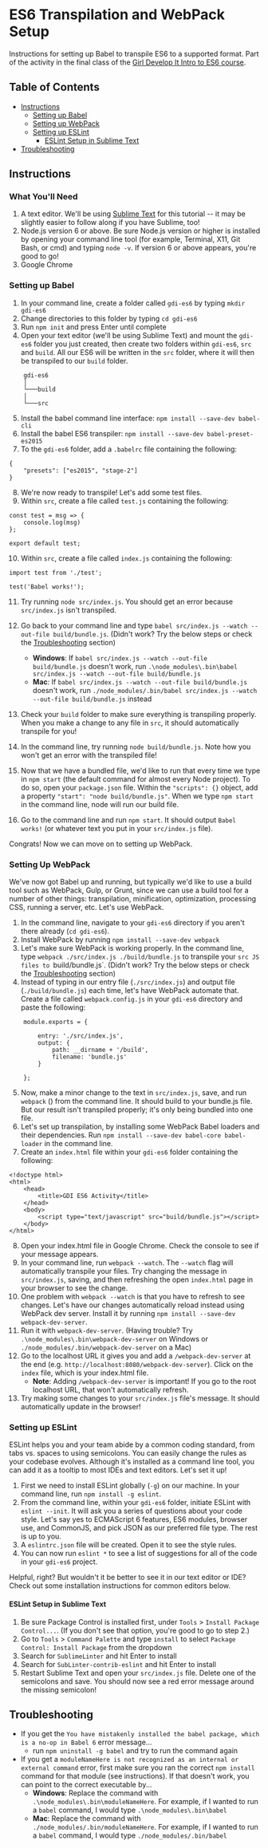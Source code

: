 # ES6 Transpilation and WebPack Setup

Instructions for setting up Babel to transpile ES6 to a supported format. Part of the activity in the final class of the [Girl Develop It Intro to ES6 course](http://github.com/anythingcodes/gdi-es6-javascript).

## Table of Contents
- [Instructions](#instructions)
	- [Setting up Babel](#setting-up-babel)
	- [Setting up WebPack](#setting-up-webpack)
	- [Setting up ESLint](#setting-up-eslint)
		- [ESLint Setup in Sublime Text](#eslint-setup-in-sublime-text)
- [Troubleshooting](#troubleshooting)

## Instructions

### What You'll Need

1. A text editor. We'll be using [Sublime Text](https://www.sublimetext.com/) for this tutorial -- it may be slightly easier to follow along if you have Sublime, too!
2. Node.js version 6 or above. Be sure Node.js version or higher is installed by opening your command line tool (for example, Terminal, X11, Git Bash, or cmd) and typing `node -v`. If version 6 or above appears, you're good to go!
3. Google Chrome

### Setting up Babel

1. In your command line, create a folder called `gdi-es6` by typing `mkdir gdi-es6`
2. Change directories to this folder by typing `cd gdi-es6`
3. Run `npm init` and press Enter until complete
4. Open your text editor (we'll be using Sublime Text) and mount the `gdi-es6` folder you just created, then create two folders within `gdi-es6`, `src` and `build`. All our ES6 will be written in the `src` folder, where it will then be transpiled to our `build` folder.
```
	gdi-es6
	│
	└───build
	│
	└───src
```
5. Install the babel command line interface: `npm install --save-dev babel-cli`
6. Install the babel ES6 transpiler: `npm install --save-dev babel-preset-es2015`
7. To the `gdi-es6` folder, add a `.babelrc` file containing the following:
```
{
	"presets": ["es2015", "stage-2"]
}
```
8. We're now ready to transpile! Let's add some test files.
9. Within `src`, create a file called `test.js` containing the following:
```
const test = msg => {
	console.log(msg)
};

export default test;
```
10. Within `src`, create a file called `index.js` containing the following:

```
import test from './test';

test('Babel works!');
```
11. Try running `node src/index.js`. You should get an error because `src/index.js` isn't transpiled.

12. Go back to your command line and type `babel src/index.js --watch --out-file build/bundle.js`. (Didn't work? Try the below steps or check the [Troubleshooting](#troubleshooting) section)
	- **Windows**: If `babel src/index.js --watch --out-file build/bundle.js` doesn't work, run `.\node_modules\.bin\babel src/index.js --watch --out-file build/bundle.js`
	- **Mac**: If `babel src/index.js --watch --out-file build/bundle.js` doesn't work, run `./node_modules/.bin/babel src/index.js --watch --out-file build/bundle.js` instead
13. Check your `build` folder to make sure everything is transpiling properly. When you make a change to any file in `src`, it should automatically transpile for you!
14. In the command line, try running `node build/bundle.js`. Note how you won't get an error with the transpiled file!
15. Now that we have a bundled file, we'd like to run that every time we type in `npm start` (the default command for almost every Node project). To do so, open your `package.json` file. Within the `"scripts": {}` object, add a property `"start": "node build/bundle.js"`. When we type `npm start` in the command line, node will run our build file.
16. Go to the command line and run `npm start`. It should output `Babel works!` (or whatever text you put in your `src/index.js` file).

Congrats! Now we can move on to setting up WebPack.

### Setting Up WebPack

We've now got Babel up and running, but typically we'd like to use a build tool such as WebPack, Gulp, or Grunt, since we can use a build tool for a number of other things: transpilation, minification, optimization, processing CSS, running a server, etc. Let's use WebPack.

1. In the command line, navigate to your `gdi-es6` directory if you aren't there already (`cd gdi-es6`).
2. Install WebPack by running `npm install --save-dev webpack`
3. Let's make sure WebPack is working properly. In the command line, type `webpack ./src/index.js ./build/bundle.js` to transpile your `src JS files to `build/bundle.js`. (Didn't work? Try the below steps or check the [Troubleshooting](#troubleshooting) section)
4. Instead of typing in our entry file (`./src/index.js`) and output file (`./build/bundle.js`) each time, let's have WebPack automate that. Create a file called `webpack.config.js` in your `gdi-es6` directory and paste the following:
```
	module.exports = {

		entry: './src/index.js',
		output: {
			path: __dirname + '/build',
			filename: 'bundle.js'
		}

	};
```
5. Now, make a minor change to the text in `src/index.js`, save, and run `webpack` () from the command line. It should build to your bundle.js file. But our result isn't transpiled properly; it's only being bundled into one file.
6. Let's set up transpilation, by installing some WebPack Babel loaders and their dependencies. Run `npm install --save-dev babel-core babel-loader` in the command line.
7. Create an `index.html` file within your `gdi-es6` folder containing the following:
```
<!doctype html>
<html>
	<head>
		<title>GDI ES6 Activity</title>
	</head>
	<body>
		<script type="text/javascript" src="build/bundle.js"></script>
	</body>
</html>
``` 
8. Open your index.html file in Google Chrome. Check the console to see if your message appears.
9. In your command line, run `webpack --watch`. The `--watch` flag will automatically transpile your files. Try changing the message in `src/index.js`, saving, and then refreshing the open `index.html` page in your browser to see the change.
10. One problem with `webpack --watch` is that you have to refresh to see changes. Let's have our changes automatically reload instead using WebPack dev server. Install it by running `npm install --save-dev webpack-dev-server`.
11. Run it with `webpack-dev-server`. (Having trouble? Try `.\node_modules\.bin\webpack-dev-server` on Windows or `./node_modules/.bin/webpack-dev-server` on a Mac)
12. Go to the localhost URL it gives you and add a `/webpack-dev-server` at the end (e.g. `http://localhost:8080/webpack-dev-server`). Click on the `index` file, which is your index.html file.
	- **Note**: Adding `/webpack-dev-server` is important! If you go to the root localhost URL, that won't automatically refresh.
13. Try making some changes to your `src/index.js` file's message. It should automatically update in the browser!

### Setting up ESLint

ESLint helps you and your team abide by a common coding standard, from tabs vs. spaces to using semicolons. You can easily change the rules as your codebase evolves. Although it's installed as a command line tool, you can add it as a tooltip to most IDEs and text editors. Let's set it up!

1. First we need to install ESLint globally (`-g`) on our machine. In your command line, run `npm install -g eslint`.
2. From the command line, within your `gdi-es6` folder, initiate ESLint with `eslint --init`. It will ask you a series of questions about your code style. Let's say yes to ECMAScript 6 features, ES6 modules, browser use, and CommonJS, and pick JSON as our preferred file type. The rest is up to you.
3. A `eslintrc.json` file will be created. Open it to see the style rules.
4. You can now run `eslint *` to see a list of suggestions for all of the code in your `gdi-es6` project.

Helpful, right? But wouldn't it be better to see it in our text editor or IDE? Check out some installation instructions for common editors below.

#### ESLint Setup in Sublime Text

1. Be sure Package Control is installed first, under `Tools` > `Install Package Control...`. (If you don't see that option, you're good to go to step 2.)
2. Go to `Tools` > `Command Palette` and type `install` to select `Package Control: Install Package` from the dropdown
3. Search for `SublimeLinter` and hit Enter to install
4. Search for `SubLinter-contrib-eslint` and hit Enter to install
5. Restart Sublime Text and open your `src/index.js` file. Delete one of the semicolons and save. You should now see a red error message around the missing semicolon!

## Troubleshooting

- If you get the `You have mistakenly installed the babel package, which is a no-op in Babel 6` error message...
	- run `npm uninstall -g babel` and try to run the command again
- If you get a `moduleNameHere is not recognized as an internal or external command` error, first make sure you ran the correct `npm install` command for that module (see instructions). If that doesn't work, you can point to the correct executable by...
	- **Windows**: Replace the command with `.\node_modules\.bin\moduleNameHere`. For example, if I wanted to run a `babel` command, I would type `.\node_modules\.bin\babel` 
	- **Mac**: Replace the command with `./node_modules/.bin/moduleNameHere`. For example, if I wanted to run a `babel` command, I would type `./node_modules/.bin/babel` 

